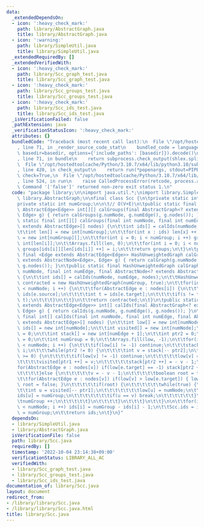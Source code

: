 ```yaml
---
data:
  _extendedDependsOn:
  - icon: ':heavy_check_mark:'
    path: library/AbstractGraph.java
    title: library/AbstractGraph.java
  - icon: ':warning:'
    path: library/SimpleUtil.java
    title: library/SimpleUtil.java
  _extendedRequiredBy: []
  _extendedVerifiedWith:
  - icon: ':heavy_check_mark:'
    path: library/Scc_graph_test.java
    title: library/Scc_graph_test.java
  - icon: ':heavy_check_mark:'
    path: library/Scc_groups_test.java
    title: library/Scc_groups_test.java
  - icon: ':heavy_check_mark:'
    path: library/Scc_ids_test.java
    title: library/Scc_ids_test.java
  _isVerificationFailed: false
  _pathExtension: java
  _verificationStatusIcon: ':heavy_check_mark:'
  attributes: {}
  bundledCode: "Traceback (most recent call last):\n  File \"/opt/hostedtoolcache/Python/3.10.7/x64/lib/python3.10/site-packages/onlinejudge_verify/documentation/build.py\"\
    , line 71, in _render_source_code_stat\n    bundled_code = language.bundle(stat.path,\
    \ basedir=basedir, options={'include_paths': [basedir]}).decode()\n  File \"/opt/hostedtoolcache/Python/3.10.7/x64/lib/python3.10/site-packages/onlinejudge_verify/languages/user_defined.py\"\
    , line 71, in bundle\n    return subprocess.check_output(shlex.split(command))\n\
    \  File \"/opt/hostedtoolcache/Python/3.10.7/x64/lib/python3.10/subprocess.py\"\
    , line 420, in check_output\n    return run(*popenargs, stdout=PIPE, timeout=timeout,\
    \ check=True,\n  File \"/opt/hostedtoolcache/Python/3.10.7/x64/lib/python3.10/subprocess.py\"\
    , line 524, in run\n    raise CalledProcessError(retcode, process.args,\nsubprocess.CalledProcessError:\
    \ Command '['false']' returned non-zero exit status 1.\n"
  code: "package library;\n\nimport java.util.*;\nimport library.SimpleUtil;\nimport\
    \ library.AbstractGraph;\n\nfinal class Scc {\n\tprivate static int ids[];\n\t\
    private static int numGroup;\n\n\t// O(V+E)\n\tpublic static final <Edge extends\
    \ AbstractEdge<Edge>> int[][] calGroups(final AbstractGraph<? extends AbstractNode<Edge>,\
    \ Edge> g) { return calGroups(g.numNode, g.numEdge(), g.nodes()); }\n\tpublic\
    \ static final int[][] calGroups(final int numNode, final int numEdge, final AbstractNode<?\
    \ extends AbstractEdge>[] nodes) {\n\t\tint ids[] = calIds(numNode, numEdge, nodes);\n\
    \t\tint len[] = new int[numGroup];\n\t\tfor(int x : ids) len[x] ++;\n\t\tint groups[][]\
    \ = new int[numGroup][];\n\t\tfor(int i = 0; i < numGroup; i ++) groups[i] = new\
    \ int[len[i]];\n\t\tArrays.fill(len, 0);\n\t\tfor(int i = 0; i < numNode; i ++)\
    \ groups[ids[i]][len[ids[i]] ++] = i;\n\t\treturn groups;\n\t}\n\tpublic static\
    \ final <Edge extends AbstractEdge<Edge>> HashUnweightedGraph calGraph(final AbstractGraph<?\
    \ extends AbstractNode<Edge>, Edge> g) { return calGraph(g.numNode, g.numEdge(),\
    \ g.nodes()); }\n\tpublic static final HashUnweightedGraph calGraph(final int\
    \ numNode, final int numEdge, final AbstractNode<? extends AbstractEdge>[] nodes)\
    \ {\n\t\tint ids[] = calIds(numNode, numEdge, nodes);\n\t\tHashUnweightedGraph\
    \ contracted = new HashUnweightedGraph(numGroup, true);\n\t\tfor(int i = 0; i\
    \ < numNode; i ++) {\n\t\t\tfor(AbstractEdge e : nodes[i]) {\n\t\t\t\tint s =\
    \ ids[e.source];\n\t\t\t\tint t = ids[e.target];\n\t\t\t\tif(s != t) contracted.add(s,\
    \ t);\n\t\t\t}\n\t\t}\n\t\treturn contracted;\n\t}\n\tpublic static final <Edge\
    \ extends AbstractEdge<Edge>> int[] calIds(final AbstractGraph<? extends AbstractNode<Edge>,\
    \ Edge> g) { return calIds(g.numNode, g.numEdge(), g.nodes()); }\n\tpublic static\
    \ final int[] calIds(final int numNode, final int numEdge, final AbstractNode<?\
    \ extends AbstractEdge>[] nodes) {\n\t\tint low[] = new int[numNode];\n\t\tint\
    \ ids[] = new int[numNode];\n\t\tint visited[] = new int[numNode];\n\t\tint ptr1\
    \ = 0;\n\t\tint stack[] = new int[numEdge + 1];\n\t\tint ptr2 = 0;\n\t\tint now\
    \ = 0;\n\t\tint numGroup = 0;\n\t\tArrays.fill(low, -1);\n\t\tfor(int i = 0; i\
    \ < numNode; i ++) {\n\t\t\tif(low[i] != -1) continue;\n\t\t\tstack[ptr2 ++] =\
    \ i;\n\t\t\twhile(ptr2 != 0) {\n\t\t\t\tint v = stack[-- ptr2];\n\t\t\t\tif(v\
    \ >= 0) {\n\t\t\t\t\tif(low[v] != -1) continue;\n\t\t\t\t\tlow[v] = now ++;\n\t\
    \t\t\t\tvisited[ptr1 ++] = v;\n\t\t\t\t\tstack[ptr2 ++] = - v - 1;\n\t\t\t\t\t\
    for(AbstractEdge e : nodes[v]) if(low[e.target] == -1) stack[ptr2 ++] = e.target;\n\
    \t\t\t\t}else {\n\t\t\t\t\tv = - v - 1;\n\t\t\t\t\tboolean root = true;\n\t\t\t\
    \t\tfor(AbstractEdge e : nodes[v]) if(low[v] > low[e.target]) { low[v] = low[e.target];\
    \ root = false; }\n\t\t\t\t\tif(root) {\n\t\t\t\t\t\twhile(true) {\n\t\t\t\t\t\
    \t\tint u = visited[-- ptr1];\n\t\t\t\t\t\t\tlow[u] = numNode;\n\t\t\t\t\t\t\t\
    ids[u] = numGroup;\n\t\t\t\t\t\t\tif(u == v) break;\n\t\t\t\t\t\t}\n\t\t\t\t\t\
    \tnumGroup ++;\n\t\t\t\t\t}\n\t\t\t\t}\n\t\t\t}\n\t\t}\n\n\t\tfor(int i = 0; i\
    \ < numNode; i ++) ids[i] = numGroup - ids[i] - 1;\n\t\tScc.ids = ids;\n\t\tScc.numGroup\
    \ = numGroup;\n\t\treturn ids;\n\t}\n}"
  dependsOn:
  - library/SimpleUtil.java
  - library/AbstractGraph.java
  isVerificationFile: false
  path: library/Scc.java
  requiredBy: []
  timestamp: '2022-10-04 23:14:38+09:00'
  verificationStatus: LIBRARY_ALL_AC
  verifiedWith:
  - library/Scc_graph_test.java
  - library/Scc_groups_test.java
  - library/Scc_ids_test.java
documentation_of: library/Scc.java
layout: document
redirect_from:
- /library/library/Scc.java
- /library/library/Scc.java.html
title: library/Scc.java
---
```

